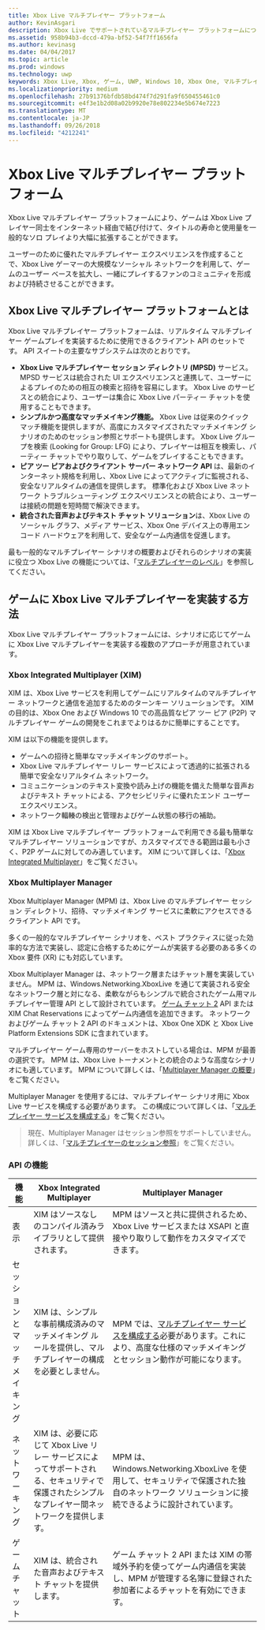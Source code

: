 ```yaml
---
title: Xbox Live マルチプレイヤー プラットフォーム
author: KevinAsgari
description: Xbox Live でサポートされているマルチプレイヤー プラットフォームについて説明します。
ms.assetid: 958b94b3-dccd-479a-bf52-54f7ff1656fa
ms.author: kevinasg
ms.date: 04/04/2017
ms.topic: article
ms.prod: windows
ms.technology: uwp
keywords: Xbox Live, Xbox, ゲーム, UWP, Windows 10, Xbox One, マルチプレイヤー
ms.localizationpriority: medium
ms.openlocfilehash: 27b91376bfdb58bd474f7d291fa9f650455461c0
ms.sourcegitcommit: e4f3e1b2d08a02b9920e78e802234e5b674e7223
ms.translationtype: MT
ms.contentlocale: ja-JP
ms.lasthandoff: 09/26/2018
ms.locfileid: "4212241"
---
```

# <a name="xbox-live-multiplayer-platform"></a>Xbox Live マルチプレイヤー プラットフォーム

Xbox Live マルチプレイヤー プラットフォームにより、ゲームは Xbox Live プレイヤー同士をインターネット経由で結び付けて、タイトルの寿命と使用量を一般的なソロ プレイより大幅に拡張することができます。

ユーザーのために優れたマルチプレイヤー エクスペリエンスを作成することで、Xbox Live ゲーマーの大規模なソーシャル ネットワークを利用して、ゲームのユーザー ベースを拡大し、一緒にプレイするファンのコミュニティを形成および持続させることができます。


## <a name="what-is-the-xbox-live-multiplayer-platform"></a>Xbox Live マルチプレイヤー プラットフォームとは

Xbox Live マルチプレイヤー プラットフォームは、リアルタイム マルチプレイヤー ゲームプレイを実装するために使用できるクライアント API のセットです。 API スイートの主要なサブシステムは次のとおりです。

-   **Xbox Live マルチプレイヤー セッション ディレクトリ (MPSD)** サービス。 MPSD サービスは統合された UI エクスペリエンスと連携して、ユーザーによるプレイのための相互の検索と招待を容易にします。 Xbox Live のサービスとの統合により、ユーザーは集合に Xbox Live パーティー チャットを使用することもできます。
-   **シンプルかつ高度なマッチメイキング機能。** Xbox Live は従来のクイック マッチ機能を提供しますが、高度にカスタマイズされたマッチメイキング シナリオのためのセッション参照とサポートも提供します。 Xbox Live グループを検索 (Looking for Group: LFG) により、プレイヤーは相互を検索し、パーティー チャットでやり取りして、ゲームをプレイすることもできます。
-   **ピア ツー ピアおよびクライアント サーバー ネットワーク API** は、最新のインターネット規格を利用し、Xbox Live によってアクティブに監視される、安全なリアルタイムの通信を提供します。 標準化および Xbox Live ネットワーク トラブルシューティング エクスペリエンスとの統合により、ユーザーは接続の問題を短時間で解決できます。  
-   **統合された音声およびテキスト チャット ソリューション**は、Xbox Live のソーシャル グラフ、メディア サービス、Xbox One デバイス上の専用エンコード ハードウェアを利用して、安全なゲーム内通信を促進します。

最も一般的なマルチプレイヤー シナリオの概要およびそれらのシナリオの実装に役立つ Xbox Live の機能については、「[マルチプレイヤーのレベル](multiplayer-scenarios.md)」を参照してください。

## <a name="how-can-i-implement-xbox-live-multiplayer-in-my-game"></a>ゲームに Xbox Live マルチプレイヤーを実装する方法
Xbox Live マルチプレイヤー プラットフォームには、シナリオに応じてゲームに Xbox Live マルチプレイヤーを実装する複数のアプローチが用意されています。

### <a name="xbox-integrated-multiplayer-xim"></a>Xbox Integrated Multiplayer (XIM)
XIM は、Xbox Live サービスを利用してゲームにリアルタイムのマルチプレイヤー ネットワークと通信を追加するためのターンキー ソリューションです。 XIM の目的は、Xbox One および Windows 10 での高品質なピア ツー ピア (P2P) マルチプレイヤー ゲームの開発をこれまでよりはるかに簡単にすることです。

XIM は以下の機能を提供します。
- ゲームへの招待と簡単なマッチメイキングのサポート。
- Xbox Live マルチプレイヤー リレー サービスによって透過的に拡張される簡単で安全なリアルタイム ネットワーク。
- コミュニケーションのテキスト変換や読み上げの機能を備えた簡単な音声およびテキスト チャットによる、アクセシビリティに優れたエンド ユーザー エクスペリエンス。
- ネットワーク輻輳の検出と管理およびゲーム状態の移行の補助。

XIM は Xbox Live マルチプレイヤー プラットフォームで利用できる最も簡単なマルチプレイヤー ソリューションですが、カスタマイズできる範囲は最も小さく、P2P ゲームに対してのみ適しています。 XIM について詳しくは、「[Xbox Integrated Multiplayer](xbox-integrated-multiplayer.md)」をご覧ください。

### <a name="xbox-multiplayer-manager"></a>Xbox Multiplayer Manager
Xbox Multiplayer Manager (MPM) は、Xbox Live のマルチプレイヤー セッション ディレクトリ、招待、マッチメイキング サービスに柔軟にアクセスできるクライアント API です。

多くの一般的なマルチプレイヤー シナリオを、ベスト プラクティスに従った効率的な方法で実装し、認定に合格するためにゲームが実装する必要のある多くの Xbox 要件 (XR) にも対応しています。

Xbox Multiplayer Manager は、ネットワーク層またはチャット層を実装していません。 MPM は、Windows.Networking.XboxLive を通じて実装される安全なネットワーク層と対になる、柔軟ながらもシンプルで統合されたゲーム用マルチプレイヤー管理 API として設計されています。 [ゲーム チャット 2](chat/game-chat-2-overview.md) API または XIM Chat Reservations によってゲーム内通信を追加できます。 ネットワークおよびゲーム チャット 2 API のドキュメントは、Xbox One XDK と Xbox Live Platform Extensions SDK に含まれています。

マルチプレイヤー ゲーム専用のサーバーをホストしている場合は、MPM が最善の選択です。 MPM は、Xbox Live トーナメントとの統合のような高度なシナリオにも適しています。 MPM について詳しくは、「[Multiplayer Manager の概要](multiplayer-manager/multiplayer-manager-api-overview.md)」をご覧ください。

Multiplayer Manager を使用するには、マルチプレイヤー シナリオ用に Xbox Live サービスを構成する必要があります。 この構成について詳しくは、「[マルチプレイヤー サービスを構成する](service-configuration/configure-the-multiplayer-service.md)」をご覧ください。

>現在、Multiplayer Manager はセッション参照をサポートしていません。 詳しくは、「[マルチプレイヤーのセッション参照](session-browse.md)」をご覧ください。

### <a name="api-capabilites"></a>API の機能

機能 | Xbox Integrated Multiplayer| Multiplayer Manager
--  | -- | --
表示 |  XIM はソースなしのコンパイル済みライブラリとして提供されます。  | MPM はソースと共に提供されるため、Xbox Live サービスまたは XSAPI と直接やり取りして動作をカスタマイズできます。
セッションとマッチメイキング | XIM は、シンプルな事前構成済みのマッチメイキング ルールを提供し、マルチプレイヤーの構成を必要としません。 | MPM では、[マルチプレイヤー サービスを構成する](service-configuration/configure-the-multiplayer-service.md)必要があります。これにより、高度な仕様のマッチメイキングとセッション動作が可能になります。
ネットワーキング | XIM は、必要に応じて Xbox Live リレー サービスによってサポートされる、セキュリティで保護されたシンプルなプレイヤー間ネットワークを提供します。 | MPM は、Windows.Networking.XboxLive を使用して、セキュリティで保護された独自のネットワーク ソリューションに接続できるように設計されています。
ゲーム チャット | XIM は、統合された音声およびテキスト チャットを提供します。 | ゲーム チャット 2 API または XIM の帯域外予約を使ってゲーム内通信を実装し、MPM が管理する名簿に登録された参加者によるチャットを有効にできます。

